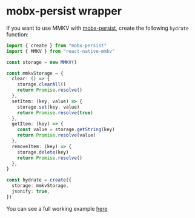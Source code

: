 # mobx-persist wrapper

If you want to use MMKV with [mobx-persist](https://github.com/pinqy520/mobx-persist), create the following `hydrate` function:

```ts
import { create } from "mobx-persist"
import { MMKV } from "react-native-mmkv"

const storage = new MMKV()

const mmkvStorage = {
  clear: () => {
    storage.clearAll()
    return Promise.resolve()
  },
  setItem: (key, value) => {
    storage.set(key, value)
    return Promise.resolve(true)
  },
  getItem: (key) => {
    const value = storage.getString(key)
    return Promise.resolve(value)
  },
  removeItem: (key) => {
    storage.delete(key)
    return Promise.resolve()
  },
}

const hydrate = create({
  storage: mmkvStorage,
  jsonify: true,
})

```

You can see a full working example [here](https://github.com/riamon-v/rn-mmkv-with-mobxpersist)
